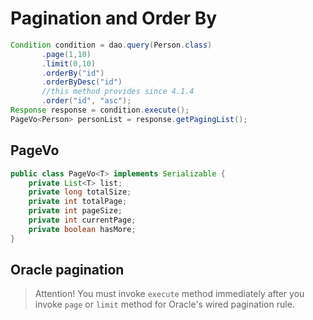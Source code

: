 # Pagination and Order By 

```java
Condition condition = dao.query(Person.class)
       .page(1,10)
       .limit(0,10)
       .orderBy("id")
       .orderByDesc("id")
       //this method provides since 4.1.4
       .order("id", "asc");
Response response = condition.execute();
PageVo<Person> personList = response.getPagingList();
```
## PageVo

```java
public class PageVo<T> implements Serializable {
    private List<T> list;
    private long totalSize;
    private int totalPage;
    private int pageSize;
    private int currentPage;
    private boolean hasMore;
}
```

## Oracle pagination

> Attention! You must invoke ``execute`` method immediately after you invoke ``page`` or ``limit`` method for Oracle's wired pagination rule.